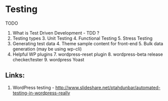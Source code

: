 # Testing

TODO
1. What is Test Driven Development - TDD ?
2. Testing types
    3. Unit Testing
    4. Functional Testing
    5. Stress Testing
3. Generating test data
    4. Theme sample content for front-end
    5. Bulk data generation (may be using wp-cli)
6. Helpful WP plugins
    7. wordpress-reset plugin
    8. wordpress-beta release checker/tester
    9. wordpress Yoast

## Links:
1. WordPress testing - http://www.slideshare.net/ptahdunbar/automated-testing-in-wordpress-really
